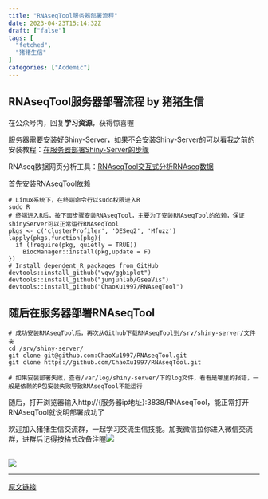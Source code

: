 ```yaml
---
title: "RNAseqTool服务器部署流程"
date: 2023-04-23T15:14:32Z
draft: ["false"]
tags: [
  "fetched",
  "猪猪生信"
]
categories: ["Acdemic"]
---
```

RNAseqTool服务器部署流程 by 猪猪生信
------
<div><section data-tool="mdnice编辑器" data-website="https://www.mdnice.com"><section>在公众号内，回复<span><strong>学习资源</strong></span><span>，获得惊喜喔</span></section><section><mp-common-profile data-weui-theme="light" data-id="MzkyNDE5ODAyNA==" data-pluginname="mpprofile" data-headimg="http://mmbiz.qpic.cn/mmbiz_png/hlasRQiaooRzYLYjkyvLNQuMich74jXmia2QnSkZkYwWZyAmMiaVbXWAXhtQ0lgW9eaUPqStNCRQBf3eFrV71IMBOg/0?wx_fmt=png" data-nickname="猪猪生信" data-alias="Piglet-BioInfo" data-signature="欢迎关注交流，猪猪生信主要分享R语言绘图技巧，Linux多组学测序数据上游分析，可在公众号内提问，一起学习进步吧！" data-from="0" data-is_biz_ban="0"></mp-common-profile></section><section data-tool="mdnice编辑器" data-website="https://www.mdnice.com"><p data-tool="mdnice编辑器">服务器需要安装好Shiny-Server，如果不会安装Shiny-Server的可以看我之前的安装教程：<a target="_blank" href="http://mp.weixin.qq.com/s?__biz=MzkyNDE5ODAyNA==&amp;mid=2247484722&amp;idx=1&amp;sn=52e485e3bbba3c2ddfc9cbbbd971de63&amp;chksm=c1d830d5f6afb9c3b8f120eff2e0360b9110c88df9fdc7f99ebfae8bec737babb40482bd4d96&amp;scene=21#wechat_redirect" textvalue="在服务器部署Shiny-Server的步骤" linktype="text" imgurl="" imgdata="null" data-itemshowtype="0" tab="innerlink" data-linktype="2">在服务器部署Shiny-Server的步骤</a><span></span></p><p data-tool="mdnice编辑器">RNAseq数据网页分析工具：<a target="_blank" href="http://mp.weixin.qq.com/s?__biz=MzkyNDE5ODAyNA==&amp;mid=2247486715&amp;idx=1&amp;sn=65ae5f2cc4529c3b0eeeb77335d983ed&amp;chksm=c1d8391cf6afb00a0d78f0057f7c770cb6336366b90732e909c372e663e66707cd7968e5a552&amp;scene=21#wechat_redirect" textvalue="RNAseqTool交互式分析RNAseq数据" linktype="text" imgurl="" imgdata="null" data-itemshowtype="0" tab="innerlink" data-linktype="2">RNAseqTool交互式分析RNAseq数据</a><span></span></p><p data-tool="mdnice编辑器"><span>首先安装RNAseqTool依赖</span></p><pre data-tool="mdnice编辑器"><span></span><code><span># Linux系统下，在终端命令行以sudo权限进入R</span><br>sudo R<br><span># 终端进入R后，按下面步骤安装RNAseqTool，主要为了安装RNAseqTool的依赖，保证shinyServer可以正常运行RNAseqTool</span><br>pkgs &lt;- c(<span>'clusterProfiler'</span>, <span>'DESeq2'</span>, <span>'Mfuzz'</span>)<br>lapply(pkgs,<span>function</span>(pkg){<br>  <span>if</span> (!<span>require</span>(pkg, quietly = <span>TRUE</span>))<br>    BiocManager::install(pkg,update = <span>F</span>)<br>})<br><span># Install dependent R packages from GitHub</span><br>devtools::install_github(<span>"vqv/ggbiplot"</span>)<br>devtools::install_github(<span>"junjunlab/GseaVis"</span>)<br>devtools::install_github(<span>"ChaoXu1997/RNAseqTool"</span>)<br></code></pre><h2 data-tool="mdnice编辑器">随后在服务器部署RNAseqTool</h2><pre data-tool="mdnice编辑器"><span></span><code><span># 成功安装RNAseqTool后，再次从Github下载RNAseqTool到/srv/shiny-server/文件夹</span><br>cd /srv/shiny-server/ <br>git clone git@github.com:ChaoXu1997/RNAseqTool.git<br>git clone https://github.com/ChaoXu1997/RNAseqTool.git<br><br><span># 如果安装部署失败，查看/var/log/shiny-server/下的log文件，看看是哪里的报错，一般是依赖的R包安装失败导致RNAseqTool不能运行</span><br></code></pre><p data-tool="mdnice编辑器">随后，打开浏览器输入http://{服务器ip地址}:3838/RNAseqTool，能正常打开RNAseqTool就说明部署成功了</p></section><p data-tool="mdnice编辑器">欢迎加入猪猪生信交流群，一起学习交流生信技能。加我微信拉你进入微信交流群，进群后记得按格式改备注喔<img data-backh="238" data-backw="550" data-galleryid="" data-ratio="0.4324074074074074" data-s="300,640" data-src="https://mmbiz.qpic.cn/mmbiz_png/hlasRQiaooRzoKv49sc7BhKiaPJCjR82PVqParUsrRswGLatkcToWhMjmHk9Ks8omaeX2vBIYmP6WsTp0Rd2Y8DQ/640?wx_fmt=png" data-type="png" data-w="1080" src="https://mmbiz.qpic.cn/mmbiz_png/hlasRQiaooRzoKv49sc7BhKiaPJCjR82PVqParUsrRswGLatkcToWhMjmHk9Ks8omaeX2vBIYmP6WsTp0Rd2Y8DQ/640?wx_fmt=png"></p><section><br></section><section><a target="_blank" href="http://mp.weixin.qq.com/s?__biz=MzkyNDE5ODAyNA==&amp;mid=2247485229&amp;idx=1&amp;sn=ee3f54859d973e3e14430b1aa06252a4&amp;chksm=c1d832caf6afbbdcc204efb66b172d4b715d4c7181d5f7371704470614bfb7b9385f948836ae&amp;scene=21#wechat_redirect" textvalue="遇到报错就该这么解决" linktype="image" imgurl="http://mmbiz.qpic.cn/mmbiz_jpg/hlasRQiaooRyuWWVjxNCoZxnq5zcibkfvbXpmT3lse52sT0dvsBfWIjrm4YOia4rVbRiaLvfEIOGwPoJ9WDT0JqxNw/0?wx_fmt=jpeg" imgdata="null" data-itemshowtype="0" tab="innerlink" data-linktype="1"><span data-positionback=""><img data-ratio="0.562962962962963" data-s="300,640" data-src="https://mmbiz.qpic.cn/mmbiz_jpg/hlasRQiaooRyuWWVjxNCoZxnq5zcibkfvbXpmT3lse52sT0dvsBfWIjrm4YOia4rVbRiaLvfEIOGwPoJ9WDT0JqxNw/640?wx_fmt=jpeg" data-type="jpeg" data-w="1080" src="https://mmbiz.qpic.cn/mmbiz_jpg/hlasRQiaooRyuWWVjxNCoZxnq5zcibkfvbXpmT3lse52sT0dvsBfWIjrm4YOia4rVbRiaLvfEIOGwPoJ9WDT0JqxNw/640?wx_fmt=jpeg"></span></a></section></section><p><mp-style-type data-value="3"></mp-style-type></p></div>  
<hr>
<a href="https://mp.weixin.qq.com/s/SmJhm1-relbGZ_i9AekqhQ",target="_blank" rel="noopener noreferrer">原文链接</a>
